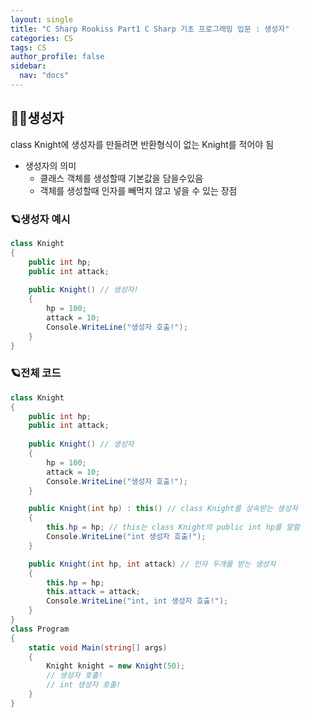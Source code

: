 ```yaml
---
layout: single
title: "C Sharp Rookiss Part1 C Sharp 기초 프로그래밍 입문 : 생성자"
categories: CS
tags: CS
author_profile: false
sidebar:
  nav: "docs"
---
```


## 🙇‍♀️생성자

class Knight에 생성자를 만들려면 반환형식이 없는 Knight를 적어야 됨

* 생성자의 의미
  * 클래스 객체를 생성할때 기본값을 담을수있음
  * 객체를 생성할때 인자를 빼먹지 않고 넣을 수 있는 장점

### 🪐생성자 예시
```cs
class Knight
{
    public int hp;
    public int attack;
    
    public Knight() // 생성자!
    {
        hp = 100;
        attack = 10;
        Console.WriteLine("생성자 호출!");
    }
}
```

### 🪐전체 코드
```cs
class Knight
{
    public int hp;
    public int attack;
    
    public Knight() // 생성자
    {
        hp = 100;
        attack = 10;
        Console.WriteLine("생성자 호출!");
    }

    public Knight(int hp) : this() // class Knight를 상속받는 생성자
    {
        this.hp = hp; // this는 class Knight의 public int hp를 말함
        Console.WriteLine("int 생성자 호출!");
    }

    public Knight(int hp, int attack) // 인자 두개를 받는 생성자
    {
        this.hp = hp;
        this.attack = attack;
        Console.WriteLine("int, int 생성자 호출!");
    }
}
class Program
{
    static void Main(string[] args)
    {
        Knight knight = new Knight(50);
        // 생성자 호출!
        // int 생성자 호출!
    }
}
```
